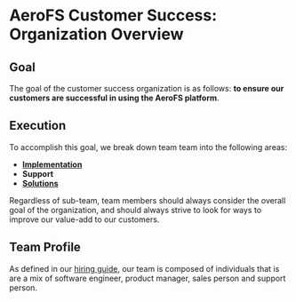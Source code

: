 # AeroFS Customer Success: Organization Overview

## Goal

The goal of the customer success organization is as follows: <strong>to ensure
our customers are successful in using the AeroFS platform</strong>.

## Execution

To accomplish this goal, we break down team team into the following areas:

* <strong>[Implementation](./implementation.html)</strong>
* <strong>Support</strong>
* <strong>[Solutions](./solutions.html)</strong>

Regardless of sub-team, team members should always consider the overall goal of
the organization, and should always strive to look for ways to improve our
value-add to our customers.

## Team Profile

As defined in our [hiring guide](../hiring/customer-success-engineer.html), our
team is composed of individuals that is are a mix of software engineer, product
manager, sales person and support person.
